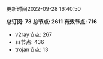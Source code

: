 更新时间2022-09-28 16:40:50

**总订阅: 73**
**总节点: 2611**
**有效节点: 716**
- v2ray节点: 267
- ss节点: 436
- trojan节点: 13
